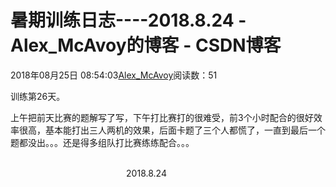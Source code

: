 # 暑期训练日志----2018.8.24 - Alex_McAvoy的博客 - CSDN博客





2018年08月25日 08:54:03[Alex_McAvoy](https://me.csdn.net/u011815404)阅读数：51








训练第26天。

上午把前天比赛的题解写了写，下午打比赛打的很难受，前3个小时配合的很好效率很高，基本能打出三人两机的效果，后面卡题了三个人都慌了，一直到最后一个题都没出。。。还是得多组队打比赛练练配合。。。

                                                                                                                                                                               2018.8.24



